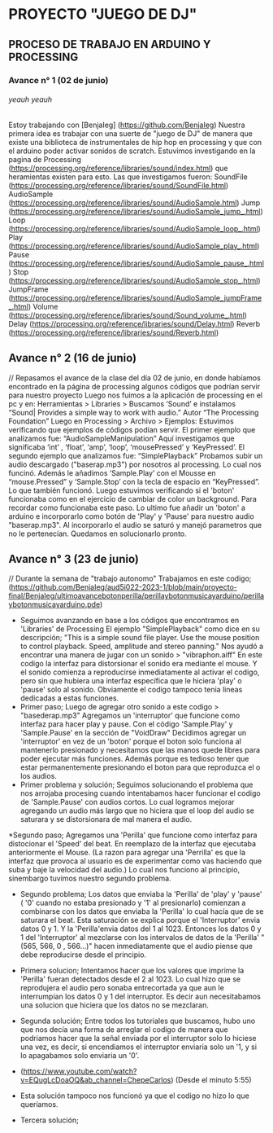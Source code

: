 # PROYECTO "JUEGO DE DJ" 
## PROCESO DE TRABAJO EN ARDUINO Y PROCESSING

### Avance n° 1 (02 de junio)

###### *yeauh yeauh*
Estoy trabajando con [BenjaIeg] (https://github.com/BenjaIeg)
Nuestra primera idea es trabajar con una suerte de "juego de DJ" de manera que existe una biblioteca de instrumentales de hip hop en processing y que con el arduino poder activar sonidos de scratch. 
Estuvimos investigando en la pagina de Processing (https://processing.org/reference/libraries/sound/index.html) que heramientas existen para esto. 
Las que investigamos fueron: 
SoundFile (https://processing.org/reference/libraries/sound/SoundFile.html) 
AudioSample (https://processing.org/reference/libraries/sound/AudioSample.html)
Jump (https://processing.org/reference/libraries/sound/AudioSample_jump_.html)
Loop (https://processing.org/reference/libraries/sound/AudioSample_loop_.html)
Play (https://processing.org/reference/libraries/sound/AudioSample_play_.html)
Pause (https://processing.org/reference/libraries/sound/AudioSample_pause_.html)
Stop (https://processing.org/reference/libraries/sound/AudioSample_stop_.html)
JumpFrame (https://processing.org/reference/libraries/sound/AudioSample_jumpFrame_.html)
Volume (https://processing.org/reference/libraries/sound/Sound_volume_.html)
Delay (https://processing.org/reference/libraries/sound/Delay.html)
Reverb (https://processing.org/reference/libraries/sound/Reverb.html)






## Avance n° 2 (16 de junio)




// Repasamos el avance de la clase del día 02 de junio, en donde habíamos encontrado en la página de processing algunos códigos que podrían servir para nuestro proyecto
Luego nos fuimos a la aplicación de processing en el pc y en: Herramientas > Libraries > Buscamos ‘Sound’ e instalamos “Sound| Provides a simple way to work with audio.” Autor “The Processing Foundation” 
Luego en Processing > Archivo > Ejemplos: Estuvimos verificando que ejemplos de códigos podían servir. 
El primer ejemplo que analizamos fue: “AudioSampleManipulation” Aquí investigamos que significaba ‘int’ , ‘float’, ‘amp’, ‘loop’, ‘mousePressed’ y ‘KeyPressed’.
El segundo ejemplo que analizamos fue: “SimplePlayback” Probamos subir un audio descargado ("baserap.mp3") por nosotros al processing. Lo cual nos funcinó. Además le añadimos ‘Sample.Play’ con el Mousse en “mouse.Pressed” y ‘Sample.Stop’ con la tecla de espacio en “KeyPressed”. Lo que también funcionó. 
Luego estuvimos verificando si el 'boton' funcionaba como en el ejercicio de cambiar de color un background. Para recordar como funcionaba este paso. 
Lo ultimo fue añadir un 'boton' a arduino e incorporarlo como botón de 'Play' y 'Pause' para nuestro audio "baserap.mp3". Al incorporarlo el audio se saturó y manejó parametros que no le pertenecían. 
Quedamos en solucionarlo pronto. 




## Avance n° 3 (23 de junio)
// Durante la semana de "trabajo autonomo" 
Trabajamos en este codigo; (https://github.com/BenjaIeg/aud5i022-2023-1/blob/main/proyecto-final/BenjaIeg/ultimoavancebotonperilla/perillaybotonmusicayarduino/perillaybotonmusicayarduino.pde)

* Seguimos avanzando en base a los códigos que encontramos en 'Libraries' de Processing 
El ejemplo "SimplePlayback" como dice en su descripción;
"This is a simple sound file player. Use the mouse position to control playback. Speed, amplitude and stereo panning."
Nos ayudó a encontrar una manera de jugar con un sonido > "vibraphon.aiff" 
En este codigo la interfaz para distorsionar el sonido era mediante el mouse. 
Y el sonido comienza a reproducirse inmediatamente al activar el codigo, pero sin que hubiera una interfaz específica que le hiciera 'play' o 'pause' solo al sonido. Obviamente el codigo tampoco tenia lineas dedicadas a estas funciones.
* Primer paso; 
Luego de agregar otro sonido a este codigo > "basederap.mp3"
Agregamos un 'interruptor' que funcione como interfaz para hacer play y pause. Con el código 'Sample.Play' y 'Sample.Pause' en la sección de "VoidDraw"
Decidimos agregar un 'interruptor' en vez de un 'boton' porque el boton solo funciona al mantenerlo presionado y necesitamos que las manos quede libres para poder ejecutar más funciones. Además porque es tedioso tener que estar permanentemente presionando el boton para que reproduzca el  o los audios. 
* Primer problema y solución; Seguimos solucionando el problema que nos arrojaba procesing cuando intentabamos hacer funcionar el codigo de 'Sample.Pause' con audios cortos. Lo cual logramos mejorar agregando un audio más largo que no hiciera que el loop del audio se saturara y se distorsionara de mal manera el audio.  

  
*Segundo paso; 
Agregamos una 'Perilla' que funcione como interfaz para distocionar el 'Speed' del beat. En reemplazo de la interfaz que ejecutaba anteriormente el Mouse.
(La razon para agregar una 'Perrilla' es que la interfaz que provoca al usuario es de experimentar como vas haciendo que suba y baje la velocidad del audio.)
Lo cual nos funciono al principio, sinembargo tuvimos nuestro segundo problema. 
* Segundo problema; Los datos que enviaba la 'Perilla' de 'play' y 'pause' ( '0' cuando no estaba presionado y '1' al presionarlo) comienzan a combinarse con los datos que enviaba la 'Perilla' lo cual hacía que de se saturara el beat. Esta saturación se explica porque el 'Interruptor' envia datos 0 y 1. Y la 'Perilla'envia datos del 1 al 1023. Entonces los datos 0 y 1 del 'Interruptor' al mezclarse con los intervalos de datos de la 'Perilla' "(565, 566, 0 , 566...)" hacen inmediatamente que el audio piense que debe reproducirse desde el principio. 
* Primera solucion; Intentamos hacer que los valores que imprime la 'Perilla' fueran detectados desde el 2 al 1023. Lo cual hizo que se reprodujera el audio pero sonaba entrecortada ya que aun le interrumpian los datos 0 y 1 del interruptor. Es decir aun necesitabamos una solucion que hiciera que los datos no se mezclaran.
  
  
* Segunda solución; Entre todos los tutoriales que buscamos, hubo uno que nos decía una forma de arreglar el codigo de manera que podriamos hacer que la señal enviada por el interruptor solo lo hiciese una vez, es decir, si encendiamos el interruptor enviaria solo un '1, y si lo apagabamos solo enviaria un '0'.
* (https://www.youtube.com/watch?v=EQugLcDoaOQ&ab_channel=ChepeCarlos) (Desde el minuto 5:55)
* Esta solución tampoco nos funcionó ya que el codigo no hizo lo que queríamos. 

* Tercera solución; 

  



